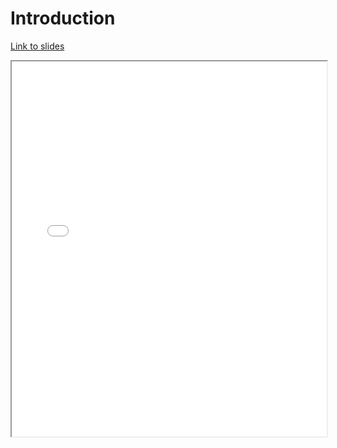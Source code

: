 # Introduction

[Link to slides](lectures/7_conclusion.html)

<iframe
  src="lectures/7_conclusion.html"
  style="width:100%; height:600px;"
></iframe>
